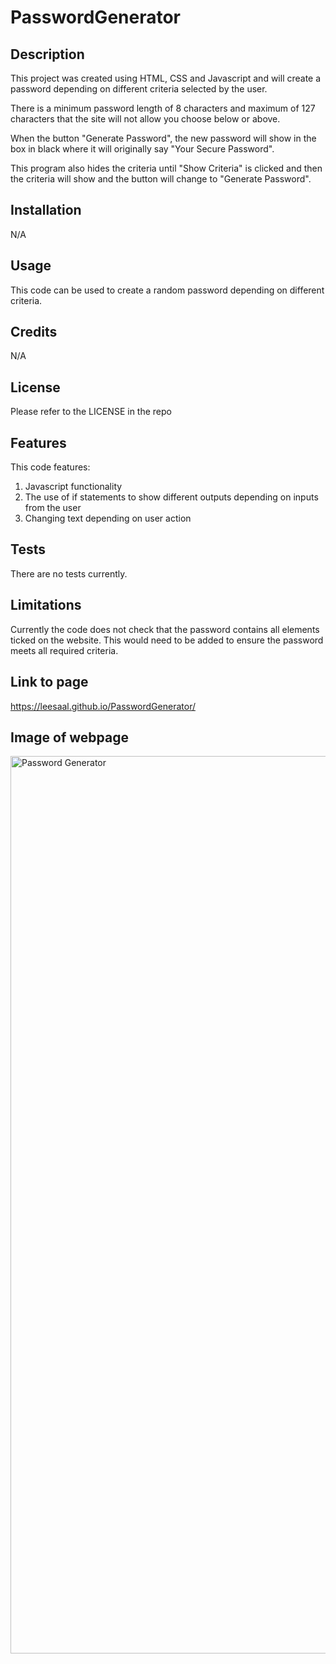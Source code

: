 # PasswordGenerator

## Description

This project was created using HTML, CSS and Javascript and will create a password depending on different criteria selected by the user.

There is a minimum password length of 8 characters and maximum of 127 characters that the site will not allow you choose below or above.

When the button "Generate Password", the new password will show in the box in black where it will originally say "Your Secure Password".

This program also hides the criteria until "Show Criteria" is clicked and then the criteria will show and the button will change to "Generate Password".

## Installation

N/A

## Usage

This code can be used to create a random password depending on different criteria.

## Credits

N/A

## License

Please refer to the LICENSE in the repo

## Features

This code features:
1. Javascript functionality
2. The use of if statements to show different outputs depending on inputs from the user
3. Changing text depending on user action

## Tests

There are no tests currently.

## Limitations

Currently the code does not check that the password contains all elements ticked on the website.  This would need to be added to ensure the password meets all required criteria. 

## Link to page

https://leesaal.github.io/PasswordGenerator/

## Image of webpage

<img width="1436" alt="Password Generator" src="https://user-images.githubusercontent.com/118930290/219482101-c5a2c213-2bde-49b3-9f35-6b88a3dd6aaa.png">
